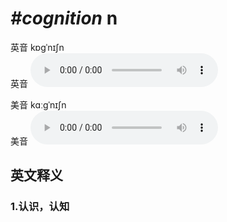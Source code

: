 # ***\#cognition*** n
英音 kɒɡˈnɪʃn  
英音
<audio src="./media/cognition1_AAC.aac" controls="controls"></audio>

美音 kɑːɡˈnɪʃn  
美音
<audio src="./media/cognition2_AAC.aac" controls="controls"></audio>



  

英文释义
---
### 1.**认识，认知**  


